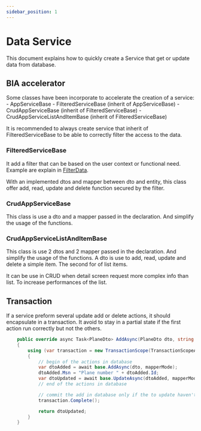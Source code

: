 ```yaml
---
sidebar_position: 1
---
```


# Data Service
This document explains how to quickly create a Service that get or update data from database.

## BIA accelerator
Some classes have been incorporate to accelerate the creation of a service:
    - AppServiceBase
    - FilteredServiceBase (inherit of AppServiceBase)
    - CrudAppServiceBase (inherit of FilteredServiceBase)
    - CrudAppServiceListAndItemBase (inherit of FilteredServiceBase)

It is recommended to always create service that inherit of FilteredServiceBase to be able to correctly filter the access to the data.

### FilteredServiceBase
It add a filter that can be based on the user context or functional need.
Example are explain in [FilterData](../15-RightManagement/40-FilterData.md).

With an implemented dtos and mapper between dto and entity, this class offer add, read, update and delete function secured by the filter.

### CrudAppServiceBase
This class is use a dto and a mapper passed in the declaration. And simplify the usage of the functions.

### CrudAppServiceListAndItemBase
This class is use 2 dtos and 2 mapper passed in the declaration. And simplify the usage of the functions.
A dto is use to add, read, update and delete a simple item.
The second for of list items.

It can be use in CRUD when detail screen request more complex info than list. To increase performances of the list.

## Transaction
If a service preform several update add or delete actions, it should encapsulate in a transaction.
It avoid to stay in a partial state if the first action run correctly but not the others.

```csharp
    public override async Task<PlaneDto> AddAsync(PlaneDto dto, string mapperMode = null)
    {
        using (var transaction = new TransactionScope(TransactionScopeAsyncFlowOption.Enabled))
        {
            // begin of the actions in database
            var dtoAdded = await base.AddAsync(dto, mapperMode);
            dtoAdded.Msn = "Plane number " + dtoAdded.Id;
            var dtoUpdated = await base.UpdateAsync(dtoAdded, mapperMode);
            // end of the actions in database

            // commit the add in database only if the to update haven't fail.
            transaction.Complete();

            return dtoUpdated;
        }
    }
```